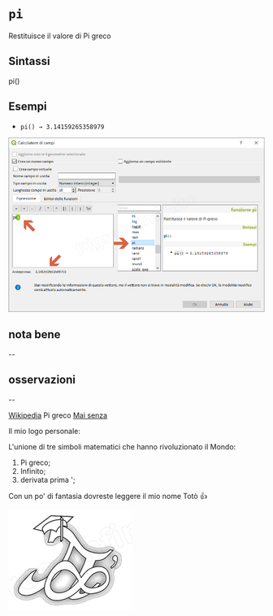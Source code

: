 # `pi`

Restituisce il valore di Pi greco

## Sintassi

pi()

## Esempi

* `pi() → 3.14159265358979`

![](/img/matematica/pi/pi1.png)

## nota bene

--

## osservazioni

--

[Wikipedia](https://it.wikipedia.org/wiki/Pi_greco) Pi greco
[Mai senza](https://www.focus.it/scienza/scienze/ecco-perche-non-possiamo-fare-a-meno-del-pi-greco)

Il mio logo personale:

L'unione di tre simboli matematici che hanno rivoluzionato il Mondo:

1. Pi greco;
2. Infinito;
3. derivata prima ';

Con un po' di fantasia dovreste leggere il mio nome Totò :+1:

![](/img/logo_pi.png)